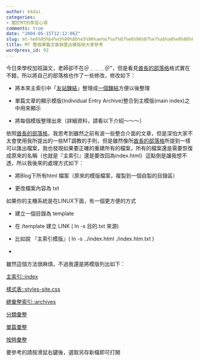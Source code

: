 ```yaml
---
author: kkdai
categories:
- 關於MT的學習心得
comments: true
date: "2004-05-15T12:12:06Z"
slug: mt-%e6%95%b4%e5%80%8b%e5%96%ae%e7%af%87%e6%96%87%e7%ab%a0%e8%88%87%e5%8c%af%e5%87%ba%e6%a8%a1%e7%89%88%e7%b5%a6%e5%a4%a7%e5%ae%b6%e5%8f%83%e8%80%83
title: MT 整個單篇文章與匯出模版給大家參考
wordpress_id: 92
---
```


今日來學校加班論文，老師卻不在＠﹍﹍﹍＠"，但是看見[酋長的部落格](http://www.chieftain.idv.tw/blog/)格式實在不錯，所以將自己的部落格也作了一些修改，修改如下：





  
  * 將本來主索引中「[友站鍊結](http://www.evanlin.com/blog/archives/000115.html)」整理成[一個鍊結](http://www.evanlin.com/blog/archives/000115.html)方便以後整理

  
  * 單篇文章的顯示模版(Individual Entry Archive)整合到主模版(main
    index)之中用來顯示

  
  * 將每個模版整理出來（詳細資料，請看以下介紹～～～）


<!--more-->


依照[酋長的部落格](http://www.chieftain.idv.tw/archives/000083.html)，我思考到雖然之前有波一些整合介面的文章，但是深怕大家不太會使用我所提出的一些MT調教的手則，但是雖然像所[酋長的部落格](http://www.chieftain.idv.tw/archives/000083.html)所提到一樣可以匯出檔案，我也發現如果要正確的重建所有的檔案，所有的檔案還是需要恢復成原來的名稱（也就是『主索引』還是要改回為index.html）這點倒是讓我想不透，所以我後來的處理方式如下：





  
  * 將Blog下所有html
    檔案（原來的模版檔案，複製到一個自製的目錄區）

  
  * 更改檔案內容為 txt




如果你的主機系統是在LINUX下面，有一個更方便的方式





  
  * 建立一個目錄為 template

  
  * 在 /template 建立 LINK ( ln -s 目的.txt 
    來源)

  
  * 比如說 『主索引模版』( ln -s ../index.html ./index.htm.txt 
    )

  
  * 　




雖然這個方法很麻煩，不過我還是將模版列出如下：




[主索引::index](http://www.evanlin.com/blog/template/index.htm.txt)




[樣式表::styles-site.css](http://www.evanlin.com/blog/template/styles-site.css.txt)




[總彙整索引::archives](http://www.evanlin.com/blog/template/archives.html.txt)




[分類彙整](http://www.evanlin.com/blog/template/category.txt)




[單篇彙整](http://www.evanlin.com/blog/template/individual.txt)




[按時彙整](http://www.evanlin.com/blog/template/datearchive.txt)




要參考的請按滑鼠右鍵後，選取另存新檔即可打開
